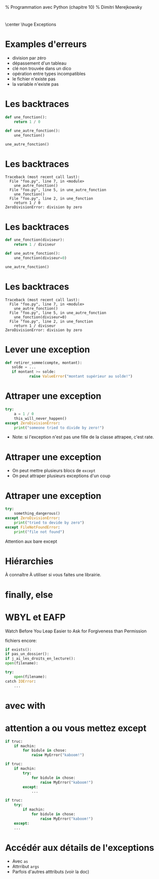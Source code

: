 % Programmation avec Python (chapitre 10)
% Dimitri Merejkowsky

#

\center \huge Exceptions

# Examples d'erreurs

  * division par zéro
  * dépassement d'un tableau
  * clé non trouvée dans un dico
  * opération entre types incompatibles
  * le fichier n'existe pas
  * la variable n'existe pas

# Les backtraces

```python
def une_fonction():
	return 1 / 0

def une_autre_fonction():
    une_fonction()

une_autre_fonction()
```

# Les backtraces

```
Traceback (most recent call last):
  File "foo.py", line 7, in <module>
    une_autre_fonction()
  File "foo.py", line 5, in une_autre_fonction
    une_fonction()
  File "foo.py", line 2, in une_fonction
    return 1 / 0
ZeroDivisionError: division by zero
```


# Les backtraces

```python
def une_fonction(diviseur):
	return 1 / diviseur

def une_autre_fonction():
    une_fonction(diviseur=0)

une_autre_fonction()
```

# Les backtraces

```
Traceback (most recent call last):
  File "foo.py", line 7, in <module>
    une_autre_fonction()
  File "foo.py", line 5, in une_autre_fonction
    une_fonction(diviseur=0)
  File "foo.py", line 2, in une_fonction
    return 1 / diviseur
ZeroDivisionError: division by zero
```

# Lever une exception


```python
def retirer_somme(compte, montant):
   solde = ...
   if montant >= solde:
           raise ValueError("montant supérieur au solde!")
```

# Attraper une exception

```python
try:
    a = 1 / 0
    this_will_never_happen()
except ZeroDivisionError:
    print("someone tried to divide by zero!")
```

* Note: si l'exception n'est pas une fille de la classe attrapee, c'est rate.

# Attraper une exception

* On peut mettre plusieurs blocs de `except`
* On peut attraper plusieurs exceptions d'un coup


# Attraper une exception


```python
try:
    something_dangerous()
except ZeroDivisionError:
    print("tried to devide by zero")
except FileNotFoundError:
    print("file not found")
```



Attention aux bare except

# Hiérarchies

À connaître
À utiliser si vous faites une librairie.

# finally, else

# WBYL et EAFP

Watch Before You Leap
Easier to Ask for Forgiveness than Permission

fichiers encore:

```python
if exists():
if pas_un_dossier():
if j_ai_les_droits_en_lecture():
open(filename):
```

```python
try:
    open(filename):
catch IOError:
    ...
```


# avec with


# attention a ou vous mettez except

```python
if truc:
    if machin:
        for bidule in chose:
            raise MyError("kaboom!")
````

```python
if truc:
    if machin:
        try:
            for bidule in chose:
                raise MyError("kaboom!")
        except:
        	...

```


```python
if truc:
    try:
        if machin:
            for bidule in chose:
                raise MyError("kaboom!")
    except:
	...

````


# Accédér aux détails de l'exceptions

* Avec `as`
* Attrribut `args`
* Parfois d'autres atttributs (voir la doc)
